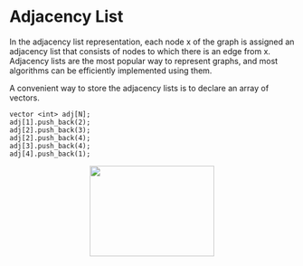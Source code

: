 # Adjacency List

 In the adjacency list representation, each node x of the graph is assigned an adjacency list that consists of nodes to which there is an edge from x. Adjacency lists are the most popular way to represent graphs, and most algorithms can be efficiently implemented using them. 
 
 A convenient way to store the adjacency lists is to declare an array of vectors. 
 
 ```
 vector <int> adj[N];
 adj[1].push_back(2);
 adj[2].push_back(3);
 adj[2].push_back(4);
 adj[3].push_back(4);
 adj[4].push_back(1);
 ```
   <p align="center">
  <img width="220" height="160" src="https://user-images.githubusercontent.com/35730663/45233890-ca629980-b299-11e8-9bbc-2107350400d6.png">
  </p>
